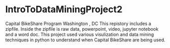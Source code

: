 # IntroToDataMiningProject2
Capital BikeShare Program Washington , DC
This repistory includes a zipfile. 
Inside the zipfile is raw data, powerpoint, video, jupyter notebook and a word doc. 
This project used various visulization and data mining techniques in python to understand when Capital BikeShare are being used. 
